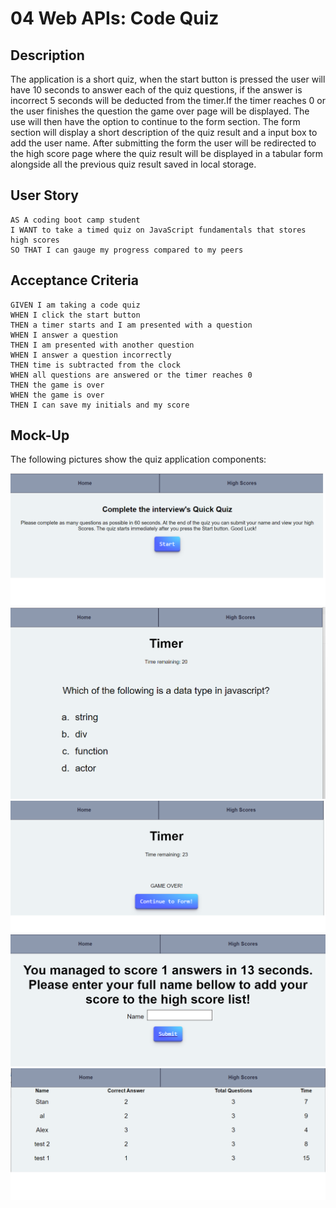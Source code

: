 # 04 Web APIs: Code Quiz

## Description

The application is a short quiz, when the start button is pressed the user will have 10 seconds to answer each of the quiz questions, if the answer is incorrect 5 seconds will be deducted from the timer.If the timer reaches 0 or the user finishes the question the game over page will be displayed. The use will then have the option to continue to the form section.
The form section will display a short description of the quiz result and a input box to add the user name. After submitting the form the user will be redirected to the high score page where the quiz result will be displayed in a tabular form alongside all the previous quiz result saved in local storage.

## User Story

```
AS A coding boot camp student
I WANT to take a timed quiz on JavaScript fundamentals that stores high scores
SO THAT I can gauge my progress compared to my peers
```

## Acceptance Criteria

```
GIVEN I am taking a code quiz
WHEN I click the start button
THEN a timer starts and I am presented with a question
WHEN I answer a question
THEN I am presented with another question
WHEN I answer a question incorrectly
THEN time is subtracted from the clock
WHEN all questions are answered or the timer reaches 0
THEN the game is over
WHEN the game is over
THEN I can save my initials and my score
```

## Mock-Up

The following pictures show the quiz application components:

![Start](./assets/img/start.png)
![Question](./assets/img/questions.png)
![Game Over](./assets/img/game-over.png)
![Form](./assets/img/form.png)
![High Score](./assets/img/high-score.png)
